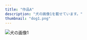 ```yaml
---
title: "作品A"
description: "犬の画像1を載せています。"
thumbnail: "dog1.png"
---
```


![犬の画像1](/images/dog1.png)
